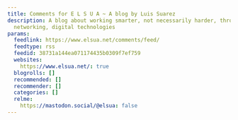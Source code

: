 ```yaml
---
title: Comments for E L S U A ~ A blog by Luis Suarez
description: A blog about working smarter, not necessarily harder, through social
  networking, digital technologies
params:
  feedlink: https://www.elsua.net/comments/feed/
  feedtype: rss
  feedid: 38731a144ea071174435b0309f7ef759
  websites:
    https://www.elsua.net/: true
  blogrolls: []
  recommended: []
  recommender: []
  categories: []
  relme:
    https://mastodon.social/@elsua: false
---
```

